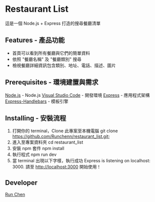 # Restaurant List
這是一個 Node.js + Express 打造的搜尋餐廳清單

## Features - 產品功能
- 首頁可以看到所有餐廳與它們的簡單資料
- 依照 "餐廳名稱" 及 "餐廳類別" 搜尋
- 檢視餐廳詳細資訊包含類別、地址、電話、描述、圖片

## Prerequisites - 環境建置與需求
[Node.js](https://nodejs.org/en/) - Node.js
[Visual Studio Code](https://visualstudio.microsoft.com/zh-hant/) - 開發環境
[Express](https://github.com/Eason0in/Restaurant-CRUD) - 應用程式架構
[Express-Handlebars](https://www.npmjs.com/package/express-handlebars) - 模板引擎

## Installing - 安裝流程
1. 打開你的 terminal，Clone 此專案至本機電腦
    git clone https://github.com/Runchenn/restaurant_list.git;
2. 進入至專案資料夾
    cd restaurant_list
3. 安裝 npm 套件
    npm install
4. 執行程式
    npm run dev
5. 當 terminal 出現以下字樣，執行成功
    Express is listening on localhost: 3000.
請至 [http://localhost:3000](http://localhost:3000) 開始使用！

## Developer
[Run Chen](https://github.com/RunChenn)